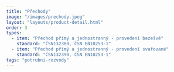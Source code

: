 ```yaml
---
title: "Přechody"
image: "/images/prechody.jpeg"
layout: "layouts/product-detail.html"
order: 3
types:
  - item: "Přechod přímý a jednostranný - provedení bezešvé"
    standard: "ČSN132380, ČSN EN10253-1"
  - item: "Přechod přímý a jednostranný - provedení svařované"
    standard: "ČSN132390, ČSN EN10253-1"
tags: "potrubni-rozvody"
---
```

